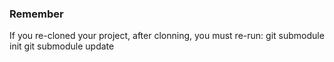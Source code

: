 ### Remember

If you re-cloned your project, after clonning, you must re-run:
git submodule init
git submodule update
